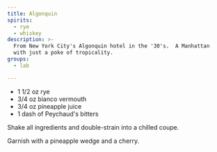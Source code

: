 ```yaml
---
title: Algonquin
spirits:
  - rye
  - whiskey
description: >-
  From New York City's Algonquin hotel in the '30's.  A Manhattan
  with just a poke of tropicality.
groups:
  - lab

---
```


- 1 1/2 oz rye
- 3/4 oz bianco vermouth
- 3/4 oz pineapple juice
- 1 dash of Peychaud's bitters

Shake all ingredients and double-strain into a chilled coupe.

Garnish with a pineapple wedge and a cherry.
